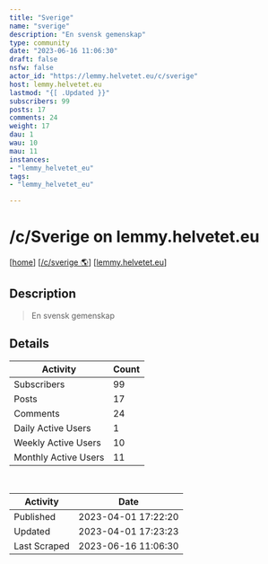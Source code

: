 ```yaml
---
title: "Sverige" 
name: "sverige"
description: "En svensk gemenskap"
type: community
date: "2023-06-16 11:06:30"
draft: false
nsfw: false
actor_id: "https://lemmy.helvetet.eu/c/sverige"
host: lemmy.helvetet.eu
lastmod: "{[ .Updated }}"
subscribers: 99
posts: 17
comments: 24
weight: 17
dau: 1
wau: 10
mau: 11
instances:
- "lemmy_helvetet_eu"
tags: 
- "lemmy_helvetet_eu"

---
```


# /c/Sverige on lemmy.helvetet.eu

[[home](/)]
[[/c/sverige 🌎](https://lemmy.helvetet.eu/c/sverige)]
[[lemmy.helvetet.eu](/instances/lemmy_helvetet_eu)]


## Description 

<blockquote class="description">
En svensk gemenskap
</blockquote>


## Details

| Activity | Count  |
|----------------------|---|
| Subscribers          | 99 |
| Posts                | 17  |
| Comments             | 24  |
| Daily Active Users   | 1  |
| Weekly Active Users  | 10  |
| Monthly Active Users | 11  |

<br>

| Activity | Date |
|----------------------|---|
| Published            | 2023-04-01 17:22:20 |
| Updated              | 2023-04-01 17:23:23 |
| Last Scraped         | 2023-06-16 11:06:30 |
